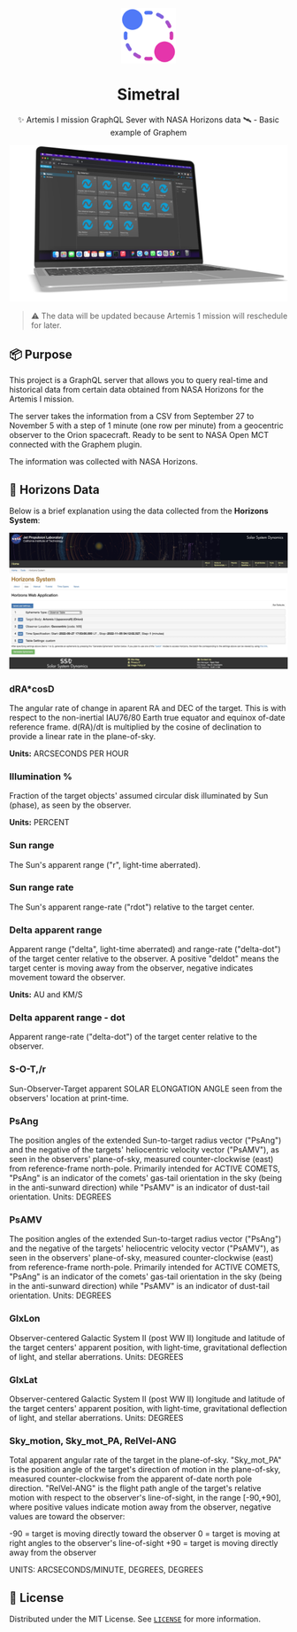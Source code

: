 <p align="center">
  <img
    src=".github/logo.png"
    align="center"
    width="100"
    alt="Artemis GraphQL Server"
    title="Artemis GraphQL Server"
  />
  <h1 align="center">Simetral</h1>
</p>

<p align="center">
  ✨ Artemis I mission GraphQL Sever with NASA Horizons data 🛰 - Basic example of Graphem
</p>

![Demo of Simetral](./.github/demo.png)


> ⚠️ The data will be updated because Artemis 1 mission will reschedule for later.


## 📦 Purpose

This project is a GraphQL server that allows you to query real-time and historical data from certain data obtained from NASA Horizons for the Artemis I mission.

The server takes the information from a CSV from September 27 to November 5 with a step of 1 minute (one row per minute) from a geocentric observer to the Orion spacecraft. Ready to be sent to NASA Open MCT connected with the Graphem plugin.

The information was collected with NASA Horizons.

## 🚀 Horizons Data

Below is a brief explanation using the data collected from the **Horizons System**:

![Horizons System Screenshot](./.github/horizons.jpeg)

### dRA\*cosD

The angular rate of change in aparent RA and DEC of the target. This is with respect to the non-inertial IAU76/80 Earth true equator and equinox of-date reference frame. d(RA)/dt is multiplied by the cosine of declination
to provide a linear rate in the plane-of-sky.

**Units:** ARCSECONDS PER HOUR

### Illumination %

Fraction of the target objects' assumed circular disk illuminated by Sun (phase), as seen by the observer.

**Units:** PERCENT

### Sun range

The Sun's apparent range ("r", light-time aberrated).

### Sun range rate

The Sun's apparent range-rate ("rdot") relative to the target center.

### Delta apparent range

Apparent range ("delta", light-time aberrated) and range-rate ("delta-dot") of the target center relative to the observer. A positive "deldot" means the target center is moving away from the observer, negative indicates movement toward the observer.

**Units:** AU and KM/S

### Delta apparent range - dot

Apparent range-rate ("delta-dot") of the target center relative to the observer.

### S-O-T,/r

Sun-Observer-Target apparent SOLAR ELONGATION ANGLE seen from the observers' location at print-time.

### PsAng

The position angles of the extended Sun-to-target radius vector ("PsAng") and the negative of the targets' heliocentric velocity vector ("PsAMV"), as seen in the observers' plane-of-sky, measured counter-clockwise (east) from reference-frame north-pole. Primarily intended for ACTIVE COMETS, "PsAng" is an indicator of the comets' gas-tail orientation in the sky (being in the anti-sunward direction) while "PsAMV" is an indicator of dust-tail orientation.
Units: DEGREES

### PsAMV

The position angles of the extended Sun-to-target radius vector ("PsAng") and the negative of the targets' heliocentric velocity vector ("PsAMV"), as seen in the observers' plane-of-sky, measured counter-clockwise (east) from reference-frame north-pole. Primarily intended for ACTIVE COMETS, "PsAng" is an indicator of the comets' gas-tail orientation in the sky (being in the anti-sunward direction) while "PsAMV" is an indicator of dust-tail orientation.
Units: DEGREES

### GlxLon

Observer-centered Galactic System II (post WW II) longitude and latitude of the target centers' apparent position, with light-time, gravitational deflection of light, and stellar aberrations. Units: DEGREES

### GlxLat

Observer-centered Galactic System II (post WW II) longitude and latitude of the target centers' apparent position, with light-time, gravitational deflection of light, and stellar aberrations. Units: DEGREES

### Sky_motion, Sky_mot_PA, RelVel-ANG

Total apparent angular rate of the target in the plane-of-sky. "Sky_mot_PA" is the position angle of the target's direction of motion in the plane-of-sky, measured counter-clockwise from the apparent of-date north pole direction. "RelVel-ANG" is the flight path angle of the target's relative motion with respect to the observer's line-of-sight, in the range [-90,+90], where positive values indicate motion away from the observer, negative values are toward the observer:

-90 = target is moving directly toward the observer
0 = target is moving at right angles to the observer's line-of-sight
+90 = target is moving directly away from the observer

UNITS: ARCSECONDS/MINUTE, DEGREES, DEGREES

## 📃 License

Distributed under the MIT License.
See [`LICENSE`](./LICENSE) for more information.
